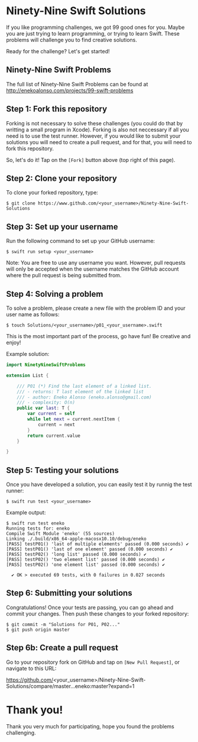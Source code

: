 # Ninety-Nine Swift Solutions

If you like programming challenges, we got 99 good ones for you. Maybe you are just trying to learn programming, or trying to learn Swift. These problems will challenge you to find creative solutions.

Ready for the challenge? Let's get started!

## Ninety-Nine Swift Problems

The full list of Ninety-Nine Swift Problems can be found at http://enekoalonso.com/projects/99-swift-problems

## Step 1: Fork this repository

Forking is not necessary to solve these challenges (you could do that by writting a small program in Xcode). Forking is also not neccessary if all you need is to use the test runner. However, if you would like to submit your solutions you will need to create a pull request, and for that, you will need to fork this repository.

So, let's do it! Tap on the `[Fork]` button above (top right of this page).

## Step 2: Clone your repository

To clone your forked repository, type:

```
$ git clone https://www.github.com/<your_username>/Ninety-Nine-Swift-Solutions
```

## Step 3: Set up your username

Run the following command to set up your GitHub username:

```
$ swift run setup <your_username>
```

Note: You are free to use any username you want. However, pull requests will only be accepted when the username matches the GitHub account where the pull request is being submitted from.

## Step 4: Solving a problem

To solve a problem, please create a new file with the problem ID and your user name as follows:

```
$ touch Solutions/<your_username>/p01_<your_username>.swift
```

This is the most important part of the process, go have fun! Be creative and enjoy!

Example solution:

```swift
import NinetyNineSwiftProblems

extension List {

    /// P01 (*) Find the last element of a linked list.
    /// - returns: T last element of the linked list
    /// - author: Eneko Alonso (eneko.alonso@gmail.com)
    /// - complexity: O(n)
    public var last: T {
        var current = self
        while let next = current.nextItem {
            current = next
        }
        return current.value
    }

}
```

## Step 5: Testing your solutions

Once you have developed a solution, you can easily test it by runnig the test runner:

```
$ swift run test <your_username>
```

Example output:

```
$ swift run test eneko
Running tests for: eneko
Compile Swift Module 'eneko' (55 sources)
Linking ./.build/x86_64-apple-macosx10.10/debug/eneko
[PASS] testP01() 'last of multiple elements' passed (0.000 seconds) ✔
[PASS] testP01() 'last of one element' passed (0.000 seconds) ✔
[PASS] testP02() 'long list' passed (0.000 seconds) ✔
[PASS] testP02() 'two element list' passed (0.000 seconds) ✔
[PASS] testP02() 'one element list' passed (0.000 seconds) ✔

  ✔ OK > executed 69 tests, with 0 failures in 0.027 seconds
```

## Step 6: Submitting your solutions

Congratulations! Once your tests are passing, you can go ahead and commit your changes. Then push these changes to your forked repository:

```
$ git commit -m "Solutions for P01, P02..."
$ git push origin master
```

## Step 6b: Create a pull request

Go to your repository fork on GitHub and tap on `[New Pull Request]`, or navigate to this URL:

https://github.com/<your_username>/Ninety-Nine-Swift-Solutions/compare/master...eneko:master?expand=1


# Thank you!

Thank you very much for participating, hope you found the problems challenging.
